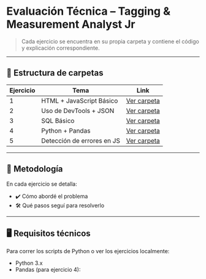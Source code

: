 # Evaluación Técnica – Tagging & Measurement Analyst Jr

> Cada ejercicio se encuentra en su propia carpeta y contiene el código y explicación correspondiente.
---

## 📂 Estructura de carpetas

| Ejercicio | Tema                         | Link |
|----------|-------------------------------|------|
| 1        | HTML + JavaScript Básico      | [Ver carpeta](./ejercicio_1) |
| 2        | Uso de DevTools + JSON        | [Ver carpeta](./ejercicio_2) |
| 3        | SQL Básico                    | [Ver carpeta](./ejercicio_3) |
| 4        | Python + Pandas               | [Ver carpeta](./ejercicio_4) |
| 5        | Detección de errores en JS    | [Ver carpeta](./ejercicio_5) |

---

## 🧠 Metodología

En cada ejercicio se detalla:

- ✔️ Cómo abordé el problema
- 🛠️ Qué pasos seguí para resolverlo

---

## 🖥️ Requisitos técnicos

Para correr los scripts de Python o ver los ejercicios localmente:

- Python 3.x
- Pandas (para ejercicio 4):  
